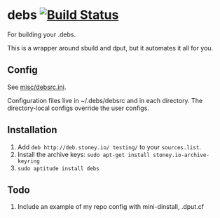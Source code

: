 # debs [![Build Status](https://travis-ci.org/thatguystone/debs.svg)](https://travis-ci.org/thatguystone/debs)

For building your .debs.

This is a wrapper around sbuild and dput, but it automates it all for you.

## Config

See [misc/debsrc.ini](misc/debsrc.ini).

Configuration files live in ~/.debs/debsrc and in each directory. The
directory-local configs override the user configs.

## Installation

1. Add `deb http://deb.stoney.io/ testing/` to your `sources.list`.
1. Install the archive keys: `sudo apt-get install stoney.io-archive-keyring`
1. `sudo aptitude install debs`

## Todo

1. Include an example of my repo config with mini-dinstall, .dput.cf
